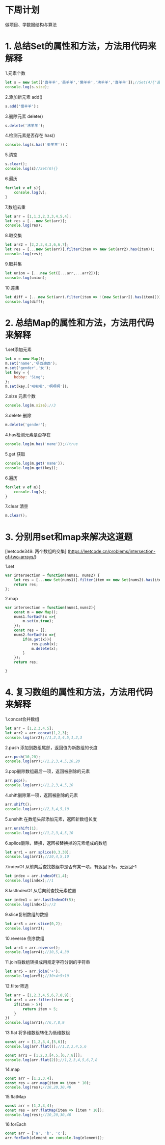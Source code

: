# 下周计划
做项目、学数据结构与算法
# 1. 总结Set的属性和方法，方法用代码来解释
1.元素个数
```js
let s = new Set(['喜羊羊','美羊羊','懒羊羊','沸羊羊','喜羊羊']);//Set(4){"喜羊羊","美羊羊","懒羊羊","沸羊羊"}
console.log(s.size);
```

2.添加新元素 add()
```js
s.add('慢羊羊')；
```

3.删除元素 delete()
```js
s.delete('沸羊羊');
```

4.检测元素是否存在 has()
```js
console.log(s.has('美羊羊'))；
```

5.清空
```js
s.clear();
console.log(s)//Set(0){}
```

6.遍历
```js
for(let v of s){
    console.log(v);
}
```

7.数组去重
```js
let arr = [1,1,2,2,3,3,4,5,4];
let res = [...new Set(arr)];
console.log(res);
```

8.取交集
```js
let arr2 = [2,2,3,4,3,6,6,7];
let res = [...new Set(arr)].filter(item => new Set(arr2).has(item));
console.log(res);
```

9.取并集
```js
let union = [...new Set([...arr,...arr2])];
console.log(union);
```

10.差集
```js
let diff = [...new Set(arr).filter(item => !(new Set(arr2).has(item)))];
console.log(diff);
```

# 2. 总结Map的属性和方法，方法用代码来解释
1.set添加元素
```js
let m = new Map();
m.set('name','唔西迪西');
m.set('gender','女');
let key = {
    hobby: 'Sing';
};
m.set(key,['啦啦啦','啊啊啊']);
```

2.size 元素个数
```js
console.log(m.size);//3
```

3.delete 删除
```js
m.delete('gender');
```

4.has检测元素是否存在
```js
console.log(m.has('name'));//true
```

5.get 获取
```js
console.log(m.get('name'));
console.log(m.get(key));
```

6.遍历
```js
for(let v of m){
    console.log(v);
}
```

7.clear 清空
```js
m.clear();
```

# 3. 分别用set和map来解决这道题

[leetcode349. 两个数组的交集] (https://leetcode.cn/problems/intersection-of-two-arrays/)

1.set
```js
var intersection = function(nums1, nums2) {
    let res = [...new Set(nums1)].filter(item => new Set(nums2).has(item));
    return res;
};
```
2.map
```js
var intersection = function(nums1,nums2){
    const m = new Map();
    nums1.forEach(x =>{
        m.set(x,true);
    });
    const res = [];
    nums2.forEach(x =>{
        if(m.get(x)){
            res.push(x);
            m.delete(x);
        }
    });
    return res;

}
```

# 4. 复习数组的属性和方法，方法用代码来解释
1.concat合并数组
```js
let arr = [1,2,3,4,5];
let arr2 = arr.concat(1,2,3);
console.log(arr2);//1,2,3,4,5,1,2,3
```

2.push 添加到数组尾部，返回值为新数组的长度
```js
arr.push(10,20);
console.log(arr);//1,2,3,4,5,10,20
```

3.pop删除数组最后一项，返回被删除的元素
```js
arr.pop();
console.log(arr);//1,2,3,4,5,10
```

4.shift删除第一项，返回被删除的元素
```js
arr.shift();
console.log(arr);//2,3,4,5,10
```

5.unshift 在数组头部添加元素，返回新数组长度
```js
arr.unshift(1);
console.log(arr);//1,2,3,4,5,10
```

6.splice删除，替换，返回被替换掉的元素组成的数组
```js
let arr1 = arr.splice(0,3,30);
console.log(arr1);//30,4,5,10
```

7.indexOf 从前向后查找数组中是否有某一项，有返回下标，无返回-1
```js
let index = arr.indexOf(1,4);
console.log(index);//1
```
8.lastIndexOf 从后向前查找元素位置
```js
var index1 = arr.lastIndexOf(5);
console.log(index1);//2
```

9.slice复制数组的数据
```js
let arr3 = arr.slice(0,2);
console.log(arr3);
```

10.reverse 倒序数组
```js
let arr4 = arr.reverse();
console.log(arr4);//10,5,4,30
```

11.join将数组转换成用规定字符分割的字符串
```js
let arr5 = arr.join('+');
console.log(arr5);//30+4+5+10
```

12.filter筛选
```js
let arr = [1,2,3,4,5,6,7,8,9];
let arr1 = arr.filter(item => {
    if(item > 5){
        return item > 5;
    }
})
console.log(arr1);//6,7,8,9
```

13.flat 将多维数组转化为低维数组
```js
const arr = [1,2,3,4,[5,6]];
console.log(arr.flat());//1,2,3,4,5,6

const arr1 = [1,2,3,[4,5,[6,7,8]]];
console.log(arr.flat(2));//1,2,3,4,5,6,7,8
```

14.map
```js
const arr = [1,2,3,4];
const res = arr.map(item => item * 10);
console.log(res);//10,20,30,40
```

15.flatMap
```js
const arr = [1,2,3,4];
const res = arr.flatMap(item => [item * 10]);
console.log(res);//10,20,30,40
```

16.forEach
```js
const arr = ['a', 'b', 'c'];
arr.forEach(element => console.log(element));
```



